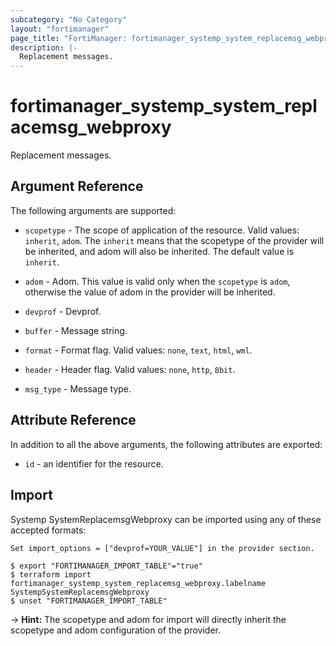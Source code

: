 ```yaml
---
subcategory: "No Category"
layout: "fortimanager"
page_title: "FortiManager: fortimanager_systemp_system_replacemsg_webproxy"
description: |-
  Replacement messages.
---
```


# fortimanager_systemp_system_replacemsg_webproxy
Replacement messages.

## Argument Reference


The following arguments are supported:

* `scopetype` - The scope of application of the resource. Valid values: `inherit`, `adom`. The `inherit` means that the scopetype of the provider will be inherited, and adom will also be inherited. The default value is `inherit`.
* `adom` - Adom. This value is valid only when the `scopetype` is `adom`, otherwise the value of adom in the provider will be inherited.
* `devprof` - Devprof.

* `buffer` - Message string.
* `format` - Format flag. Valid values: `none`, `text`, `html`, `wml`.

* `header` - Header flag. Valid values: `none`, `http`, `8bit`.

* `msg_type` - Message type.


## Attribute Reference

In addition to all the above arguments, the following attributes are exported:
* `id` - an identifier for the resource.

## Import

Systemp SystemReplacemsgWebproxy can be imported using any of these accepted formats:
```
Set import_options = ["devprof=YOUR_VALUE"] in the provider section.

$ export "FORTIMANAGER_IMPORT_TABLE"="true"
$ terraform import fortimanager_systemp_system_replacemsg_webproxy.labelname SystempSystemReplacemsgWebproxy
$ unset "FORTIMANAGER_IMPORT_TABLE"
```
-> **Hint:** The scopetype and adom for import will directly inherit the scopetype and adom configuration of the provider.
